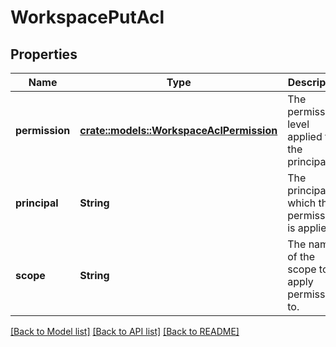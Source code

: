 # WorkspacePutAcl

## Properties

Name | Type | Description | Notes
------------ | ------------- | ------------- | -------------
**permission** | [**crate::models::WorkspaceAclPermission**](WorkspaceAclPermission.md) | The permission level applied to the principal. | 
**principal** | **String** | The principal in which the permission is applied. | 
**scope** | **String** | The name of the scope to apply permissions to. | 

[[Back to Model list]](../README.md#documentation-for-models) [[Back to API list]](../README.md#documentation-for-api-endpoints) [[Back to README]](../README.md)


